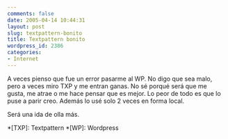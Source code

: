 ```yaml
---
comments: false
date: 2005-04-14 10:44:31
layout: post
slug: textpattern-bonito
title: Textpattern bonito
wordpress_id: 2386
categories:
- Internet
---
```


A veces pienso que fue un error pasarme al WP. No digo que sea malo, pero a veces miro TXP y me entran ganas. No sé porqué será que me gusta, me atrae o me hace pensar que es mejor. Lo peor de todo es que lo puse a parir creo. Además lo usé solo 2 veces en forma local.





Será una ida de olla más.




 
  *[TXP]: Textpattern
  *[WP]: Wordpress
